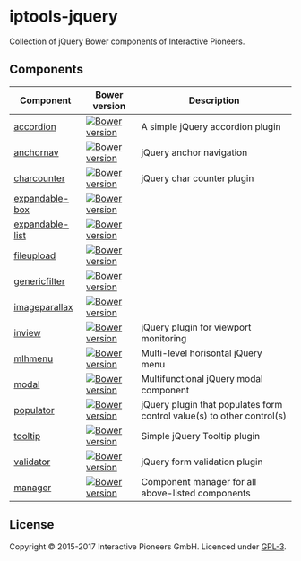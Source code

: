 # iptools-jquery

Collection of jQuery Bower components of Interactive Pioneers.

## Components

| Component | Bower version | Description |
| --------- | ------- | ----------- |
| [accordion](https://github.com/interactive-pioneers/iptools-jquery-accordion) | [![Bower version](https://badge.fury.io/bo/iptools-jquery-accordion.svg)](http://badge.fury.io/bo/iptools-jquery-accordion) | A simple jQuery accordion plugin |
| [anchornav](https://github.com/interactive-pioneers/iptools-jquery-anchornav) | [![Bower version](https://badge.fury.io/bo/iptools-jquery-anchornav.svg)](http://badge.fury.io/bo/iptools-jquery-anchornav) | jQuery anchor navigation |
| [charcounter](https://github.com/interactive-pioneers/iptools-jquery-charcounter) | [![Bower version](https://badge.fury.io/bo/iptools-jquery-charcounter.svg)](http://badge.fury.io/bo/iptools-jquery-charcounter) | jQuery char counter plugin |
| [expandable-box](https://github.com/interactive-pioneers/iptools-jquery-expandable-box) | [![Bower version](https://badge.fury.io/bo/iptools-jquery-expandable-box.svg)](http://badge.fury.io/bo/iptools-jquery-expandable-box) | |
| [expandable-list](https://github.com/interactive-pioneers/iptools-jquery-expandable-list) | [![Bower version](https://badge.fury.io/bo/iptools-jquery-expandable-list.svg)](http://badge.fury.io/bo/iptools-jquery-expandable-list) | |
| [fileupload](https://github.com/interactive-pioneers/iptools-jquery-fileupload) | [![Bower version](https://badge.fury.io/bo/iptools-jquery-fileupload.svg)](http://badge.fury.io/bo/iptools-jquery-fileupload) | |
| [genericfilter](https://github.com/interactive-pioneers/iptools-jquery-genericfilter) | [![Bower version](https://badge.fury.io/bo/iptools-jquery-genericfilter.svg)](http://badge.fury.io/bo/iptools-jquery-genericfilter) |  |
| [imageparallax](https://github.com/interactive-pioneers/iptools-jquery-image-parallax) | [![Bower version](https://badge.fury.io/bo/iptools-jquery-imageparallax.svg)](http://badge.fury.io/bo/iptools-jquery-imageparallax) | |
| [inview](https://github.com/interactive-pioneers/iptools-jquery-inview) | [![Bower version](https://badge.fury.io/bo/iptools-jquery-inview.svg)](http://badge.fury.io/bo/iptools-jquery-inview) | jQuery plugin for viewport monitoring |
| [mlhmenu](https://github.com/interactive-pioneers/iptools-jquery-mlhmenu) | [![Bower version](https://badge.fury.io/bo/iptools-jquery-mlhmenu.svg)](http://badge.fury.io/bo/iptools-jquery-mlhmenu) | Multi-level horisontal jQuery menu |
| [modal](https://github.com/interactive-pioneers/iptools-jquery-modal) | [![Bower version](https://badge.fury.io/bo/iptools-jquery-modal.svg)](http://badge.fury.io/bo/iptools-jquery-modal) | Multifunctional jQuery modal component |
| [populator](https://github.com/interactive-pioneers/iptools-jquery-populator) | [![Bower version](https://badge.fury.io/bo/iptools-jquery-populator.svg)](http://badge.fury.io/bo/iptools-jquery-populator) | jQuery plugin that populates form control value(s) to other control(s) | 
| [tooltip](https://github.com/interactive-pioneers/iptools-jquery-tooltip) | [![Bower version](https://badge.fury.io/bo/iptools-jquery-tooltip.svg)](http://badge.fury.io/bo/iptools-jquery-tooltip) | Simple jQuery Tooltip plugin |
| [validator](https://github.com/interactive-pioneers/iptools-jquery-validator) | [![Bower version](https://badge.fury.io/bo/iptools-jquery-validator.svg)](http://badge.fury.io/bo/iptools-jquery-validator) | jQuery form validation plugin |
| [manager](https://github.com/interactive-pioneers/iptools-jquery-manager) | [![Bower version](https://badge.fury.io/bo/iptools-jquery-manager.svg)](http://badge.fury.io/bo/iptools-jquery-manager) | Component manager for all above-listed components |

## License

Copyright © 2015-2017 Interactive Pioneers GmbH. Licenced under [GPL-3](LICENSE).
